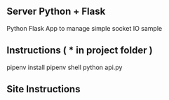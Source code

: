 ## Server Python + Flask

Python Flask App to manage simple socket IO sample

## Instructions ( * in project folder ) 

pipenv install
pipenv shell
python api.py

## Site Instructions



